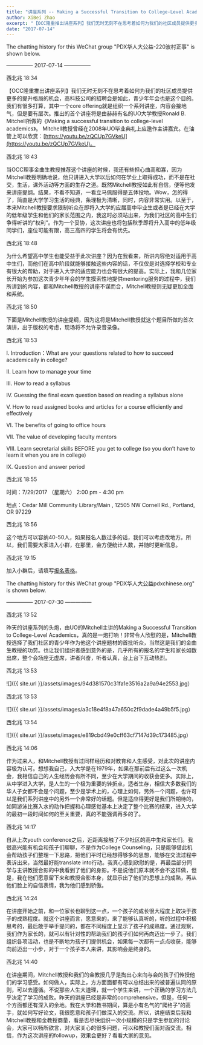 ```yaml
---
title: "讲座系列 -- Making a Successful Transition to College-Level Academics"
author: XiBei Zhao
excerpt: "【OCC隆重推出讲座系列】我们无时无刻不在思考着如何为我们的社区成员提供更多的提升格局的机会，高科技公司的招聘会是如此，青少年年会也是这个目的。我们有很多打算，其中一个core offering就是组织一个系列讲座，内容会接地气，但是要有层次。推出的首个讲座将是由赫赫有名的UO大学教授Ronald B. Mitchell所做的《Making a successful transition to college-level academics》。 Mitchell教授曾经在2008年UO毕业典礼上应邀作主讲嘉宾。"
date: "2017-07-14"
---
```


The chatting history for this WeChat group "PDX华人大公益-220波村正事" is shown below.

—————  2017-07-14  —————

西北兆  18:34

【OCC隆重推出讲座系列】我们无时无刻不在思考着如何为我们的社区成员提供更多的提升格局的机会，高科技公司的招聘会是如此，青少年年会也是这个目的。我们有很多打算，其中一个core offering就是组织一个系列讲座，内容会接地气，但是要有层次。推出的首个讲座将是由赫赫有名的UO大学教授Ronald B. Mitchell所做的《Making a successful transition to college-level academics》。 Mitchell教授曾经在2008年UO毕业典礼上应邀作主讲嘉宾。在油管上可以欣赏：[https://youtu.be/zQCUp7GVkeU](https://youtu.be/zQCUp7GVkeU)。

西北兆  18:43

当OCC理事金曲生教授推荐这个讲座的时候，我还有些担心曲高和寡，因为Mitchell教授明确地说，他只讲进入大学以后如何在学业上取得成功，而不是在社交，生活，课外活动等方面的生存之道。既然Mitchell教授如此有自信，便等他发来讲座提纲。结果，不看不知道，一看立马佩服得是五体投地。Wow，怎的得了，简直是大学学习生活的经典，条理极为清晰，同时，内容非常实用。以至于，本来Mitchell教授要求限制听众在即将入大学的应届高中毕业生或者是已经在大学的低年级学生和他们的家长范围之内，我这时必须站出来，为我们社区的高中生们争得听讲的“权利”。作为一个妥协，这次讲座也将包括秋季即将升入高中的低年级同学们，座位可能有限，高三高四的学生将会有优先。

西北兆  18:48

为什么希望高中学生也能受益于此次讲座？因为在我看来，所讲内容绝对适用于高中生们，而他们在高中阶段就能够接触这些内容的话，不仅仅是对选择学校和专业有很大的帮助，对于进入大学的适应能力也会有很大的提高。实际上，我和几位家长开始为参加这次青少年年会的学生摸索性地提供mentoring服务的过程中，我们所讲到的内容，都和Mitchell教授的讲座不谋而合，Mitchell教授则无疑更加全面和系统。

西北兆  18:50

下面是Mitchell教授的讲座提纲，因为这将是Mitchell教授就这个题目所做的首次演讲，出于版权的考虑，现场将不允许录音录像。

西北兆  18:53

I. Introduction：What are your questions related to how to succeed academically in college?

II. Learn how to manage your time

III. How to read a syllabus

IV. Guessing the final exam question based on reading a syllabus alone

V. How to read assigned books and articles for a course efficiently and effectively

VI. The benefits of going to office hours

VII. The value of developing faculty mentors

VIII. Learn secretarial skills BEFORE you get to college (so you don’t have to learn it when you are in college)

IX. Question and answer period

西北兆  18:55

时间：7/29/2017 （星期六） 2:00 pm - 4:30 pm

地点：Cedar Mill Community Library/Main ,  12505 NW Cornell Rd., Portland, OR 97229

西北兆  18:56

这个地方可以容纳40-50人，如果报名人数过多的话，我们可以考虑改地方。所以，我们需要大家进入小群，在那里，会方便统计人数，并随时更新信息。

西北兆  19:15

加入小群后，请填写[报名表格](https://docs.google.com/forms/d/e/1FAIpQLScRimkIz5U4JEu6sH7xFxHhXmfE_16qrZUhx3DRifJhLRyLww/viewform?c=0&w=1&includes_info_params=true)。

The chatting history for this WeChat group "PDX华人大公益pdxchinese.org" is shown below.

—————  2017-07-30  —————

西北兆  13:52

昨天的讲座系列的头炮，由UO的Mitchell主讲的Making a Successful Transition to College-Level Academics，真的是一炮打响！非常令人欣慰的是，Mitchell教授选择了我们社区的青少年作为他这个讲座题材的首批听众，当然这是我们的金曲生教授的功劳。也让我们组织者感到意外的是，几乎所有的报名的学生和家长如数出席，整个会场座无虚席，讲者兴奋，听者认真，台上台下互动热烈。

西北兆  13:53

![]({{ site.url }}/assets/images/94d381570c31fa1e3516a2a9a94e2553.jpg）

西北兆  13:53

![]({{ site.url }}/assets/images/a3c18e4f8a47a650c2f9dade4a49b5f5.jpg）

西北兆  13:54

![]({{ site.url }}/assets/images/e819cbd49e0cff63cf7147d39c173485.jpg）

西北兆  14:06

作为过来人，和Mitchell教授有过同样经历和对教育和人生感受，对此次的讲座内容极为认可。想想我自己，入大学是在1979年，如果在那前后有过这么一次机会，我相信自己的人生经历会有所不同，至少在大学期间的收获会更多。实际上，从中学进入大学，是人生的一个极为重要的转折点，适者生存，相信大多数我们的华人子女都不会是个问题，至少是学术上的，心理上如何，另外一个问题，也许可以是我们系列讲座中的另外一个非常好的话题。但是适应得更好是我们所期待的，如同游泳比赛入水的动作把握和心理感觉基本上决定了整个比赛的结果，进入大学的最初一段时间如何的至关重要，真的不能强调再多的了。

西北兆  14:17

自从上次youth conference之后，近距离接触了不少社区的高中生和家长们。我很高兴能有机会和孩子们聊聊，不是作为College Counseling，只是能够借此机会帮助孩子们整理一下思路，把他们平时已经想得够多的思想，能够在交流过程中表诉出来，当然最好能translate into行动。我真心感到欣慰的是，再最后部分同学与主讲教授合影的中我看到了他们的身影。不是说他们原本就不会不这样做，但是，我在他们愿意留下来和教授合影本身，就显示出了他们的思想上的成熟，再从他们脸上的自信表情，我为他们感到骄傲。

西北兆  14:24

在讲座开始之前，和一位家长也聊到这一点，一个孩子的成长很大程度上取决于孩子的成熟程度。就这个讲座而言，愿意来的，来了能够认真听的，听的过程中积极思考的，最后敢于举手提问的，都在不同程度上显示了孩子的成熟度。通过观察，我们作为家长的，就可以有针对性的帮助我们的孩子们如何再向迈出一步了。我们组织各项活动，也是不断地为孩子们提供机会，如果每一次都有一点点收获，能够向前迈出一小步，对于一个孩子本人来讲，其影响会是终身的。

西北兆  14:40

在讲座期间，Mitchell教授和我们的金教授几乎是掏出心来向与会的孩子们传授他们的学习感受。如何做人，实际上，方方面面都有可以总结出来的被普遍认同的原则，可以去遵循。不说那些人生大道理，就一个学生来讲，一个正确的学习方法几乎决定了学习的成败。昨天的讲座已经是非常的comprehensive，但是，任何一个方面都还有深入的余地。我在大学和教书期间，算是小有名气的“爬格子”的高手，就如何写好论文，我很愿意和孩子们做深入的交流。所以，讲座结束后我和Mitchell教授和金教授商量，看是否尽快组织一次小规模的只是学生参加的讨论会，大家可以畅所欲言，对大家关心的很多问题，可以和教授们面对面交流。相信，作为这次讲座的followup，效果会更好？看看大家的意见。
